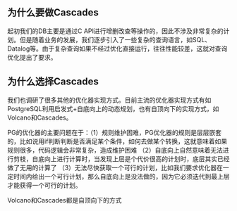 ## 为什么要做Cascades

起初我们的DB主要是通过C API进行增删改查等操作的，因此不涉及非常复杂的计划。但是随着业务的发展，我们逐步引入了一些复杂的查询语言，如SQL、Datalog等。由于复杂查询如果不经过优化直接运行，往往性能较差，这就对查询优化提出了要求。

## 为什么选择Cascades

我们也调研了很多其他的优化器实现方式。目前主流的优化器实现方式有如PostgreSQL利用启发式+自底向上的动态规划，也有自顶向下的实现方式，如Volcano和Cascades。

PG的优化器的主要问题在于：（1）规则维护困难，PG优化器的规则是层层嵌套的，比如说用if判断判断是否满足某个条件，如何去做某个转换，这就意味着如果规则很多，代码逻辑会非常复杂，造成维护困难 （2）自底向上自然意味着无法进行剪枝，自底向上进行计算时，当发现上层是个代价很高的计划时，底层其实已经做了无用的计算了 （3）无法尽快获取一个可行的计划，比如我们要求优化器在一定时间内给出一个可行计划，那么自底向上是没法做的，因为它必须迭代到最上层才能获得一个可行的计划。

Volcano和Cascades都是自顶向下的方式
